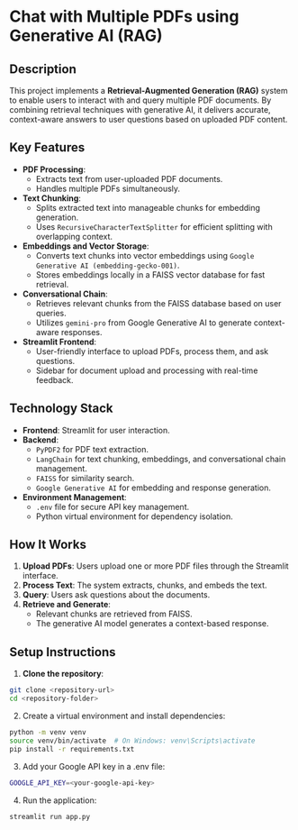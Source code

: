
# Chat with Multiple PDFs using Generative AI (RAG)

## Description
This project implements a **Retrieval-Augmented Generation (RAG)** system to enable users to interact with and query multiple PDF documents. By combining retrieval techniques with generative AI, it delivers accurate, context-aware answers to user questions based on uploaded PDF content.

## Key Features
- **PDF Processing**:
  - Extracts text from user-uploaded PDF documents.
  - Handles multiple PDFs simultaneously.
- **Text Chunking**:
  - Splits extracted text into manageable chunks for embedding generation.
  - Uses `RecursiveCharacterTextSplitter` for efficient splitting with overlapping context.
- **Embeddings and Vector Storage**:
  - Converts text chunks into vector embeddings using `Google Generative AI (embedding-gecko-001)`.
  - Stores embeddings locally in a FAISS vector database for fast retrieval.
- **Conversational Chain**:
  - Retrieves relevant chunks from the FAISS database based on user queries.
  - Utilizes `gemini-pro` from Google Generative AI to generate context-aware responses.
- **Streamlit Frontend**:
  - User-friendly interface to upload PDFs, process them, and ask questions.
  - Sidebar for document upload and processing with real-time feedback.

## Technology Stack
- **Frontend**: Streamlit for user interaction.
- **Backend**:
  - `PyPDF2` for PDF text extraction.
  - `LangChain` for text chunking, embeddings, and conversational chain management.
  - `FAISS` for similarity search.
  - `Google Generative AI` for embedding and response generation.
- **Environment Management**:
  - `.env` file for secure API key management.
  - Python virtual environment for dependency isolation.

## How It Works
1. **Upload PDFs**: Users upload one or more PDF files through the Streamlit interface.
2. **Process Text**: The system extracts, chunks, and embeds the text.
3. **Query**: Users ask questions about the documents.
4. **Retrieve and Generate**:
   - Relevant chunks are retrieved from FAISS.
   - The generative AI model generates a context-based response.

## Setup Instructions

1. **Clone the repository**:
```bash
git clone <repository-url>
cd <repository-folder>
```

2. Create a virtual environment and install dependencies:
```bash
python -m venv venv
source venv/bin/activate  # On Windows: venv\Scripts\activate
pip install -r requirements.txt
```
3. Add your Google API key in a .env file:
  ```bash
  GOOGLE_API_KEY=<your-google-api-key>
  ```
4. Run the application:
  ```bash
  streamlit run app.py
  ```

